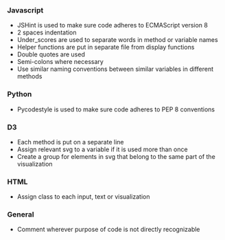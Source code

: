 ### Javascript
* JSHint is used to make sure code adheres to ECMAScript version 8
* 2 spaces indentation
* Under_scores are used to separate words in method or variable names
* Helper functions are put in separate file from display functions
* Double quotes are used
* Semi-colons where necessary
* Use similar naming conventions between similar variables in different methods

### Python
* Pycodestyle is used to make sure code adheres to PEP 8 conventions

### D3
* Each method is put on a separate line
* Assign relevant svg to a variable if it is used more than once
* Create a group for elements in svg that belong to the same part of the visualization

### HTML
* Assign class to each input, text or visualization

### General
* Comment wherever purpose of code is not directly recognizable
